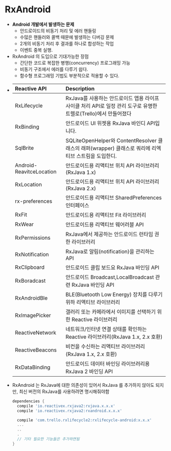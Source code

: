RxAndroid
===
* **Android 개발에서 발생하는 문제**
  * 안드로이드의 비동기 처리 및 에러 핸들링
  * 수많은 핸들러와 콜백 때문에 발생하는 디버깅 문제
  * 2개의 비동기 처리 후 결과를 하나로 합성하는 작업
  * 이벤트 중복 실행.
* RxAndroid 의 도입으로 기대가능한 장점
  * 간단한 코드로 복잡한 병행(concurrency) 프로그래밍 가능
  * 비동기 구조에서 에러를 다루기 쉽다.
  * 함수형 프로그래밍 기법도 부분적으로 적용할 수 있다.
* |Reactive API|Description|
  |:--|:--|
  |RxLifecycle|RxJava를 사용하는 안드로이드 앱용 라이프 사이클 처리 API로 일정 관리 도구로 유명한 트렐로(Trello)에서 만들어졌다|
  |RxBinding|안드로이드 UI 위젯용 RxJava 바인디 API입니다.|
  |SqlBrite|SQLiteOpenHelper와 ContentResolver 클래스의 래퍼(wrapper) 클래스로 쿼리에 리엑티브 스트림을 도입한디.|
  |Android-ReavitceLocation|안드로이드용 리액티브 위치 API 라이브러리(RxJava 1.x)|
  |RxLocation|안드로이드용 리액티브 위치 API 라이브러리(RxJava 2.x)|
  |rx-preferences|안드로이드용 리액티브 SharedPreferences 인터페이스|
  |RxFit|안드로이드용 리액티브 Fit 라이브러리|
  |RxWear|안드로이드용 리액티브 웨어러블 API|
  |RxPermissions|RxJava에서 제공하는 안드로이드 런타임 권한 라이브러리|
  |RxNotification|RxJava로 알림(notification)을 관리하는 API|
  |RxClipboard|안드로이드 클립 보드요 RxJava 바인딩 API|
  |RxBoradcast|안드로이드 Broadcast,LocalBroadcast 관련 RxJava 바인딩 API|
  |RxAndroidBle|BLE(Bluetooth Low Energy) 장치를 다루기 위하 리액티브 라이브러리|
  |RxImagePicker|갤러리 또는 카메라에서 이미지를 선택하기 위한 Reactive 라이브러리|
  |ReactiveNetwork|네트워크/인터넷 연결 상태를 확인하는 Reactive 라이브러리(RxJava 1.x, 2.x 호환)|
  |ReactiveBeacons|비컨을 수신하는 리액티브 라이브러리(RxJava 1.x, 2.x 호환)|
  |RxDataBinding|안드로이드 데이터 바인딩 라이브러리용 RxJava 2 바인딩 API|
* RxAndroid 는 RxJava에 대한 의존성이 있어서 RxJava 를 추가하지 않아도 되지만, 최신 버전의 RxJava를 사용하려면 명시해줘야함
  ```gradle
  dependencies {
    compile 'io.reactivex.rxjava2:rxjava.x.x.x'
    compile 'io.reactivex.rxjava2:rxandroid.x.x.x'
  
    compile 'com.trello.rxlifecycle2:rxlifecycle-android:x.x.x'
    ...
    ..
    .
    // 기타 필요한 기능들은 추가하면됨
  }

